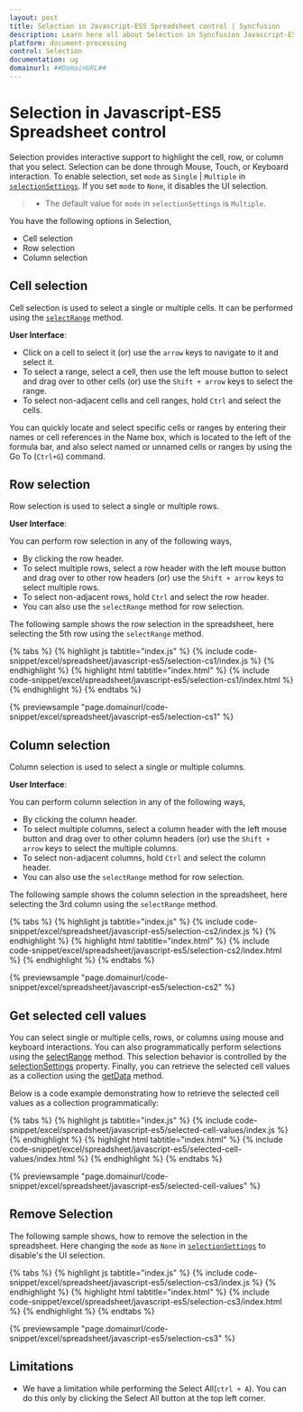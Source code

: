 ```yaml
---
layout: post
title: Selection in Javascript-ES5 Spreadsheet control | Syncfusion
description: Learn here all about Selection in Syncfusion Javascript-ES5 Spreadsheet control of Syncfusion Essential JS 2 and more.
platform: document-processing
control: Selection 
documentation: ug
domainurl: ##DomainURL##
---
```


# Selection in Javascript-ES5 Spreadsheet control

Selection provides interactive support to highlight the cell, row, or column that you select. Selection can be done through Mouse, Touch, or Keyboard interaction. To enable selection, set `mode` as `Single` | `Multiple` in [`selectionSettings`](https://ej2.syncfusion.com/javascript/documentation/api/spreadsheet/#selectionsettings). If you set `mode` to `None`, it disables the UI selection.

> * The default value for `mode` in  `selectionSettings` is `Multiple`.

You have the following options in Selection,

* Cell selection
* Row selection
* Column selection

## Cell selection

Cell selection is used to select a single or multiple cells. It can be performed using the [`selectRange`](https://ej2.syncfusion.com/javascript/documentation/api/spreadsheet/#selectrange) method.

**User Interface**:

* Click on a cell to select it (or) use the `arrow` keys to navigate to it and select it.
* To select a range, select a cell, then use the left mouse button to select and drag over to other cells (or) use the `Shift + arrow` keys to select the range.
* To select non-adjacent cells and cell ranges, hold `Ctrl` and select the cells.

You can quickly locate and select specific cells or ranges by entering their names or cell references in the Name box, which is located to the left of the formula bar, and also select named or unnamed cells or ranges by using the Go To (`Ctrl+G`) command.

## Row selection

Row selection is used to select a single or multiple rows.

**User Interface**:

You can perform row selection in any of the following ways,

* By clicking the row header.
* To select multiple rows, select a row header with the left mouse button and drag over to other row headers (or) use the `Shift + arrow` keys to select multiple rows.
* To select non-adjacent rows, hold `Ctrl` and select the row header.
* You can also use the `selectRange` method for row selection.

The following sample shows the row selection in the spreadsheet, here selecting the 5th row using the `selectRange` method.

{% tabs %}
{% highlight js tabtitle="index.js" %}
{% include code-snippet/excel/spreadsheet/javascript-es5/selection-cs1/index.js %}
{% endhighlight %}
{% highlight html tabtitle="index.html" %}
{% include code-snippet/excel/spreadsheet/javascript-es5/selection-cs1/index.html %}
{% endhighlight %}
{% endtabs %}

{% previewsample "page.domainurl/code-snippet/excel/spreadsheet/javascript-es5/selection-cs1" %}

## Column selection

Column selection is used to select a single or multiple columns.

**User Interface**:

You can perform column selection in any of the following ways,

* By clicking the column header.
* To select multiple columns, select a column header with the left mouse button and drag over to other column headers (or) use the `Shift + arrow` keys to select the multiple columns.
* To select non-adjacent columns, hold `Ctrl` and select the column header.
* You can also use the `selectRange` method for row selection.

The following sample shows the column selection in the spreadsheet, here selecting the 3rd column using  the `selectRange` method.

{% tabs %}
{% highlight js tabtitle="index.js" %}
{% include code-snippet/excel/spreadsheet/javascript-es5/selection-cs2/index.js %}
{% endhighlight %}
{% highlight html tabtitle="index.html" %}
{% include code-snippet/excel/spreadsheet/javascript-es5/selection-cs2/index.html %}
{% endhighlight %}
{% endtabs %}

{% previewsample "page.domainurl/code-snippet/excel/spreadsheet/javascript-es5/selection-cs2" %}

## Get selected cell values

You can select single or multiple cells, rows, or columns using mouse and keyboard interactions. You can also programmatically perform selections using the [selectRange](https://helpej2.syncfusion.com/javascript/documentation/api/spreadsheet/#selectrange) method. This selection behavior is controlled by the [selectionSettings](https://helpej2.syncfusion.com/javascript/documentation/api/spreadsheet/#selectionsettings) property. Finally, you can retrieve the selected cell values as a collection using the [getData](https://helpej2.syncfusion.com/javascript/documentation/api/spreadsheet/#getdata) method.

Below is a code example demonstrating how to retrieve the selected cell values as a collection programmatically:

{% tabs %}
{% highlight js tabtitle="index.js" %}
{% include code-snippet/excel/spreadsheet/javascript-es5/selected-cell-values/index.js %}
{% endhighlight %}
{% highlight html tabtitle="index.html" %}
{% include code-snippet/excel/spreadsheet/javascript-es5/selected-cell-values/index.html %}
{% endhighlight %}
{% endtabs %}

{% previewsample "page.domainurl/code-snippet/excel/spreadsheet/javascript-es5/selected-cell-values" %}

## Remove Selection

The following sample shows, how to remove the selection in the spreadsheet. Here changing the `mode` as `None` in [`selectionSettings`](https://ej2.syncfusion.com/javascript/documentation/api/spreadsheet/#selectionsettings) to disable's the UI selection.

{% tabs %}
{% highlight js tabtitle="index.js" %}
{% include code-snippet/excel/spreadsheet/javascript-es5/selection-cs3/index.js %}
{% endhighlight %}
{% highlight html tabtitle="index.html" %}
{% include code-snippet/excel/spreadsheet/javascript-es5/selection-cs3/index.html %}
{% endhighlight %}
{% endtabs %}

{% previewsample "page.domainurl/code-snippet/excel/spreadsheet/javascript-es5/selection-cs3" %}

## Limitations

* We have a limitation while performing the Select All(`ctrl + A`). You can do this only by clicking the Select All button at the top left corner.